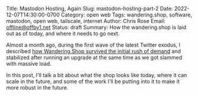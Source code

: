 Title: Mastodon Hosting, Again
Slug: mastodon-hosting-part-2
Date: 2022-12-07T14:30:00-0700
Category: open web
Tags: wandering.shop, software, mastodon, open web, tailscale, internet
Author: Chris Rose
Email: offline@offby1.net
Status: draft
Summary: How the wandering.shop is laid out as of today, and where it needs to go next.

Almost a month ago, during the first wave of the latest Twitter exodus, I described [how Wandering.Shop survived the initial rush of demand]({filename}/rst/2022-11-07-mastodon-hosting-part-1.md) and stabilized after running an upgrade at the same time as we got slammed with massive load.

In this post, I'll talk a bit about what the shop looks like today, where it can scale in the future, and some of the work I'll be putting into it to make it more robust in the future.

##
